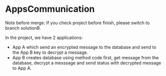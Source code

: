 # AppsCommunication
Note before merge: If you check project before finish, please switch to branch solutionB.

In the project, we have 2 applications:

 - App A which send an encrypted message to the database and send to the App B key to decrypt a message.
 - App B creates database using method code first, get message from the database, decrypt a messsage and send status with decrypted message to App A.

